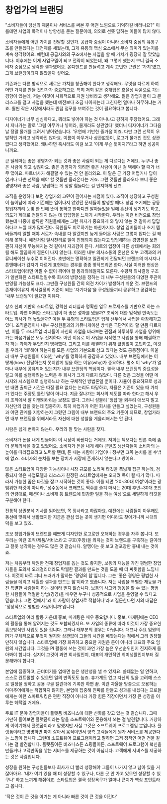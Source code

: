 # 창업가의 브랜딩

"소비자들이 당신의 제품이나 서비스를 써본 후 어떤 느낌으로 기억하길 바라나요?"
이를테면 사업의 목적이나 방향성을 묻는 질문이데, 의외로 선뜻 답하는 이들이 많지 않다.

소비자들에게 어떤 가치를 전달할 것인가. 공급자 중심이 아니라 소비자 중심의 유통구조를 만들겠다는 대전제를 세웠는데, 그게 유통의 핵심 요소에서 무슨 의미가 있는지를 계속 생각했어요. 예컨대 공급사와의 구조에서는 사입을 할 때 가치가 굉장히 잘 맞았습니다. 이후에는 이게 사업모델이 되고 전략이 되었는데, 왜 그렇게 했는지 보니 결국 소비자 중심으로 생각한 결과였어요. 온디멘드를 만들려고 계속 고민한 근원은 '가치'였고, 그게 브랜딩이되지 않았을까 싶어요.

기존과는 다른 방식으로 새로운 가치를 창출해야 한다고 생각해요. 무엇을 다르게 하여 어떤 가치를 만들 것인가가 중요하고요. 특히 저희 같은 중개업은 효율성 싸움으로 가는 경향이 있는데, 저는 이것이 사회적으로 자원 낭비라고 생각해요. 젊은 창업가들이 그 큰 리스크를 걸고 사업을 했는데 예전보다 조금 나아지는데 그친다면 얼마나 허무하냐는 거죠. 훨씬 작은 시장에서라도 퀀텀 점푸를 보여주는 것이 필요하다고 봅니다.

디자이너가 너무 심심하다고, 뭐라도 넣어야 하는 것 아니냐고 강하게 주장했어요. 그래서 지나가는 말로 '그럼 아무거나 넣어라, 물개라도 상관없다' 했더니 디자이너가 그다음 날 정말 물개를 그려서 넣어왔습니다. '우연에 기반한 즐거움'이죠. 다만 그런 선택이 우발적인 거라고 생각하진 않아요. 이름이 아무거나 상관없듯이, 로고가 물개인 것도 상관없다고 생각했어요. 왜냐하면 혹시라도 이걸 보고 '이게 무슨 뜻이지?'라고 하면 성공이니까요.

큰 딜레마는 좋은 경영자가 되는 것과 좋은 사람이 되는 게 다르다는 거에요. 누구나 좋은 사람이 되고 싶잖아요. 좋은 경영자가 되려면 좋은 사람이 아닌 걸 택해야 할 때가 너무 많아요. 파트너사가 해결할 수 있는 건 안 올라와요. 이 말은 곧 가장 어렵거나 답이 없거나 나쁜 선택을 해야 할 것들만 올라온다는 거죠. 그런 것들만 올라오다 보니 좋은 경영자와 좋은 사람, 양립하는 게 정말 힘들다는 걸 인지하게 됐죠.

조직을 운영하다 보면 창업가의 고민이 깊어지는 시점이 있다. 조직이 성장하고 구성원이 늘어남에 따라 기존에는 일어나지 않았던 문제들이 발생할 때다. 창업 초기에는 공동창업자끼리 눈빛 한 번에 뜻이 통하고 한마디면 알아들었을 일에 혼선이 생기기도 하고, 의도가 제대로 전달되지 않는 데 답답함을 느끼기 시작한다. 우리는 이런 비전으로 창업했는데 나중에 합류한 직원들에게는 그런 취지가 중요하게 와 닿지 않는 것 같아서 답답하다고 느낄 때가 많아진다.
직원들도 피로하기는 마찬가지다. 창업 멤버들이나 초기 멤버들끼리 일할 때야 서로가 속내를 다 알겠지만 늦게 들어온 사람은 그렇지 않다는 걸 왜 이해 못하나. 예전처럼 일사천리로 일이 진행되지 않는다고 답답해하는 경영진을 보면 괜히 자신이 무능해지는 것 같아서 자괴감이 든다. 서로의 입장이 다른 상태에서는 회의릘 해도 깔끔하게 결론이 나지 않는다. 이러한 내부 의사소통의 혼선은 외부 고객과의 커뮤니케이션 누수로 이어진다. 초반에는 명확하고 일관되게 전달되던 브랜드의 메시지나 톤앤매너가 갑자기 다르게 표현되는 경우를 종종 맞닥뜨리곤 한다.
사실 이러한 현상은 스타트업이라면 어쩔 수 없이 겪어야 할 통과의례일지도 모른다. 수평적 의사결정 구조가 일반화된 스타트업일수록 회사의 방향성을 정하는 데 내부 구성원들의 다양한 주관이 반영될 가능성도 크다. 그만큼 구성원들 간의 의견 차이가 발생하기 쉬운 것. 브랜드의 존재이야유지 의사결정의 기준이 되는 '자기다움'을 구성원들끼리 공유하고 공감하는 '내부 브랜딩'이 필요한 이유다.

상호 신뢰 기반의 스타트업, 강력한 리더십과 명확한 업무 프로세스를 기반으로 하는 스타트업.
과연 어떠한 스타트업이 더 좋은 성과를 냈을까? 조직에 대한 임직원 만족도는 어느 회사가 더 높았을까? 이들 두 유형의 스타트업은 업계 선두에서 사업을 확장해가고 있다. 조직운영이나 내부 구성원들과의 커뮤니케이션 방식은 극단적이라 할 만큼 다르지만, 이들 두 스타트업 리더들이 자신의 사업을 바라보는 관점과 하루하루 사업을 영위해가는 마음가짐은 모두 진지하다. 어떤 이유로 이 사업을 시작했고 사업을 통해 해결하고자 하는 과제가 무엇인지 명확했다. 그리고 이를 해결하기 위해 끊임없이 고민하고, 이것을 우리가 '왜'해야 하는지를 모든 사업의 기본으로 삼고 있다는 것도 공통점이다. 아울러 내부 구성원들이 이러한 'why'를 명확하게 공감하고 있었다. 내부 브랜딩에서는 어떻게(how) 전달하는지 못지않게 일을 하는 이유(why)가 중요하다. 평소 이 'why'가 얼마나 내부에 공유되어 있는지가 내부 브랜딩의 핵심이다.
결국 내부 브랜딩의 중요성을 알고 이를 실행하려는 노력은 두 회사가 크게 다르지 않았다. 다른 것은 그것을 어떤 메시지와 시스템으로 실행하느냐 하는 구체적인 방법론일 뿐이다. 자율이 중요하므로 성과만 내면 출퇴근 시간은 따질 필요 없다는 논리도 타당하고, 자율은 기준이 있을 때 가치가 있다는 주장도 틀린 말이 아니다. 지금 잘나가는 회사의 제도를 따라 한다고 해서 우리 조직에서 잘 이행되라리는 보장도 없다. 그러니 섣불리 '정답'을 외우려 애쓰지 말고 자신만의 답을 찾는데 집중하자. 특히 차업가가 어떤 회사를 만들고 싶었는지, 구성원들과 어떤 관계를 지향하는지 그렸던 그림이 내부 브랜드의 주요 기준이 되므로, 창업가라면 내부 브랜딩을 위해서라도 자신에 대한 성찰을 게을리해서는 안 된다.

사람은 쉽게 변하지 않는다. 우리와 잘 맞는 사람을 찾자.

소비자가 돈을 내게 만들어야 이 시장이 바뀐다는 거에요. 저희는 책보다는 언론 쪽에 좀 더 문제의식을 갖고 있었어요. 소비자가 돈을 내게 해야 콘텐츠 생산자들이 소비자의 눈높이를 따라잡으려고 노력할 텐데, 돈 내는 사람이 기업이나 정부면 그쪽 눈치를 볼 수밖에 없죠. 소비자의 눈치를 보는 장치가 시장에 존재하지 않는다고 봤어요.

많은 스타트업이 다양한 가능성이나 시장 규모를 노리며 타깃을 폭넓게 잡곤 하는데, 검증되지 않은 사업모델과 리소스가 한정된 스타트업에게는 오히려 독이 될 때가 많다. 따라서 가능한 좁은 타깃을 잡고 시작하는 것이 좋다. 이를 테면 '20~30대 여성'이라는 광범위한 타깃이 아니라, '성수동에서 크래프트 맥주를 즐겨 마시는 20대 후반~30대 초반의 연령대로, 패션이나 소비재 등 트렌드에 민감한 일을 하는 여성'으로 세밀하게 타깃을 구분해야 한다.

전통적 상권분석 기사를 읽어보면, 목 장사라고 하잖아요. 예전에는 사람들이 아무래도 동선에 맞춰서 생활했지만 지금은 관심 있는 곳이 생기면 어디라도 찾아가니까 시대의 덕을 보고 있죠.

초보 창업가들이 브랜드를 예쁘게 디자인한 로고로만 오해하는 경우를 자주 봅니다. 또 우리는 이런 조직/제품/서비스라고 구호(주장)을 외치는 것이 브랜드를 구축하는 길이라고 잘못 생각하는 경우도 많은 것 같습니다. 알맹이는 못 보고 겉포장만 흉내 내는 것이죠.

저는 처음부터 탁원한 천재 창업자를 돕는 것도 좋지만, 보통의 재능을 가진 평범한 창업자들을 도와서 오래걸리더라도 탁월한 결과를 만드는 것을 도울 때 더 짜릿함을 느낍니다. 이것이 바로 피터 드러커가 말하는 '경영의 힘'입니다. 그는 '좋은 경영은 평범한 사람들을 데리고 탁월한 결과를 만드는 힘'이라고 했습니다.
저는 사업을 특별한 재능을 가진 특별한 사람들이 하는 것이라 믿지 않습니다. 보통의 사고와 행동을 할 수 있는 평범한 사람들이 적절한 방법(경영)을 배우면 누구나 성공적으로 사업을 운영할 수 있다고 믿습니다. 그런 점에서 '왜 이 사람이 창업자로 적합하나'라고 질문한다면 저의 대답은 '정상적으로 평범한 사람이니까'입니다.

스타트업의 여러 활동 가운데 홍보, 마케팅은 매우 중요합니다. 홍보, 마케팅에는 CEO의 활동을 통해 알려지는 것도 포함되겠지요. 또 사업의 종류에 따라 이것이 가장 중요한 홍보방식인 사업도 있을 겁니다. 그러나 대부분의 경우는 아닙니다.
대표나 주요 임원의 PI가 구체적으로 무엇이 될지와 상관없이 그들의 시간을 빼앗는다는 점에서 그리 권장할 만하지 않습니다. 스타트업에 가장 희귀하고 중요한 자원은 돈이 아니라 대표와 주요 임원의 시간입니다. 그것을 PI 활동에 쓰는 것이 과연 가장 높은 우선순위인지 진지하게 돌아봐야 합니다. 심지어 그것이 과연 회사일인지, 대표의 개인적인 취미생활인지부터 질문해봐야 합니다.

본업에 집중하고, 군더더기를 업애면 높은 생산성을 낼 수 있지요. 쓸데없는 일 안하고, 스스로 컨트롤할 수 있으면 일의 만족도도 높죠. 휴가계도 없고 자신의 일을 고려해 스스로 일정을 정하고 공용 구글 캘린더에 기록만 하면 끝.
이런 자율을 방종으로 오용하는 아마추어에게는 적합하지 않지만, 본업에 집중해 진짜를 만들고 성과를 내겠다는 프로들에게는 이런 스마트워킹은 편한 직장이 아니라 가장 힘든 직장이면서 가장 큰 성장을 이루는 혜택일 거에요.

주로 IT 분야 창업자들이 플랫폼 비즈니스에 대한 신화를 갖고 있는 것 같습니다. 그때 가만히 들어보면 플랫폼이라는 말을 소프트웨어와 혼용해서 쓰는 걸 발견합니다. 거창하게 이야기해서 플랫폼이라고 말했지만 사실 그것은 소프트웨어 프로그램일 뿐입니다. 플랫폼이라고 명명하면 마치 살아서 움직이면서 양측 고객들에게 뭔가 서비스를 제공한다는 느낌이 듭니다 .그런데 소프트웨어 프로그램이라고 말하면 그저 정적인 어떤 건물 같다는 걸 발견합니다. 플랫폼이든 비즈니스든 쇼핑몰이든, 소프트웨어 프로그램이 혁신을 만들거나 고객만족을 낳는 서비스를 제공하는 것이 아닙니다. 고객에게 서비스를 제공하는 것은 사람입니다.

성장을 원하는 구성원들보다 회사가 더 빨리 성장해야 그들이 나가지 않고 남아 있을 거잖아아요. '내가 여기 있을 때 더 성장할 수 있구나, 다른 곳 안 가고 있으면 성장할 수 있구나'
하고 느끼게 해줘야죠. 스타트업은 결국 성장욕구가 얼마나 큰지가 핵심 포인트라고 봅니다.

'작은 것이 큰 것을 이기는 게 아니라 빠른 것이 큰 것을 이긴다'
